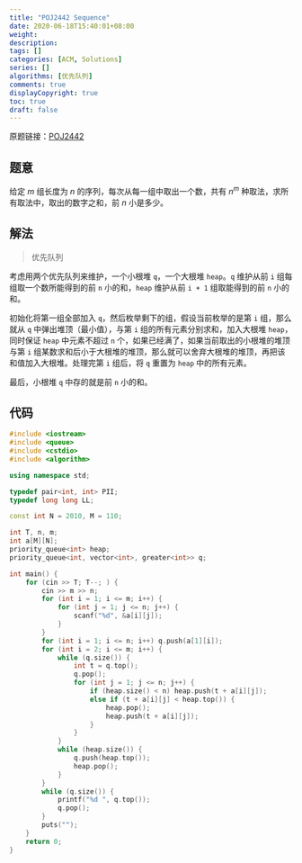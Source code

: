 ```yaml
---
title: "POJ2442 Sequence"
date: 2020-06-18T15:40:01+08:00
weight: 
description:
tags: []
categories: [ACM, Solutions]
series: []
algorithms: [优先队列]
comments: true
displayCopyright: true
toc: true
draft: false
---
```


原题链接：[POJ2442](http://poj.org/problem?id=2442)

<!--more-->

## 题意

给定 $m$ 组长度为 $n$ 的序列，每次从每一组中取出一个数，共有 $n^m$ 种取法，求所有取法中，取出的数字之和，前 $n$ 小是多少。

<!--more-->

## 解法

> 优先队列

考虑用两个优先队列来维护，一个小根堆 `q`，一个大根堆 `heap`。`q` 维护从前 `i` 组每组取一个数所能得到的前 `n` 小的和，`heap` 维护从前 `i + 1` 组取能得到的前 `n` 小的和。

初始化将第一组全部加入 `q`，然后枚举剩下的组，假设当前枚举的是第 `i` 组，那么就从 `q` 中弹出堆顶（最小值），与第 `i` 组的所有元素分别求和，加入大根堆 `heap`，同时保证 `heap` 中元素不超过 `n` 个，如果已经满了，如果当前取出的小根堆的堆顶与第 `i` 组某数求和后小于大根堆的堆顶，那么就可以舍弃大根堆的堆顶，再把该和值加入大根堆。处理完第 `i` 组后，将 `q` 重置为 `heap` 中的所有元素。

最后，小根堆 `q` 中存的就是前 `n` 小的和。

## 代码

```cpp
#include <iostream>
#include <queue>
#include <cstdio>
#include <algorithm>

using namespace std;

typedef pair<int, int> PII;
typedef long long LL;

const int N = 2010, M = 110;

int T, n, m;
int a[M][N];
priority_queue<int> heap;
priority_queue<int, vector<int>, greater<int>> q;

int main() {
	for (cin >> T; T--; ) {
		cin >> m >> n;
		for (int i = 1; i <= m; i++) {
			for (int j = 1; j <= n; j++) {
				scanf("%d", &a[i][j]);
			}
		}
		for (int i = 1; i <= n; i++) q.push(a[1][i]);
		for (int i = 2; i <= m; i++) {
			while (q.size()) {
				int t = q.top();
				q.pop();
				for (int j = 1; j <= n; j++) {
					if (heap.size() < n) heap.push(t + a[i][j]);
					else if (t + a[i][j] < heap.top()) {
						heap.pop();
						heap.push(t + a[i][j]);
					}
				}
			}
			while (heap.size()) {
				q.push(heap.top());
				heap.pop();
			}
		}
		while (q.size()) {
			printf("%d ", q.top());
			q.pop();
		}
		puts("");
	}
	return 0;
}
```

